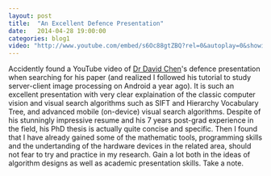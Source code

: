 ```yaml
---
layout: post
title:  "An Excellent Defence Presentation"
date:   2014-04-28 19:00:00
categories: blog1
video: "http://www.youtube.com/embed/s6Oc88gtZBQ?rel=0&autoplay=0&showinfo=0&controls=0"
---
```


Accidently found a YouTube video of [Dr David Chen](http://www.stanford.edu/~dmchen/)'s defence presentation when searching for his paper (and realized I followed his tutorial to study server-client image processing on Android a year ago). It is such an excellent presentation with very clear explaination of the classic computer vision and visual search algorithms such as SIFT and Hierarchy Vocabulary Tree, and advanced mobile (on-device) visual search algorithms. Despite of his stunningly impressive resume and his 7 years post-grad experience in the field, his PhD thesis is actually quite concise and specific. Then I found that I have already gained some of the mathematic tools, programming skills and the undertanding of the hardware devices in the related area, should not fear to try and practice in my research. Gain a lot both in the ideas of algorithm designs as well as academic presentation skills. Take a note.